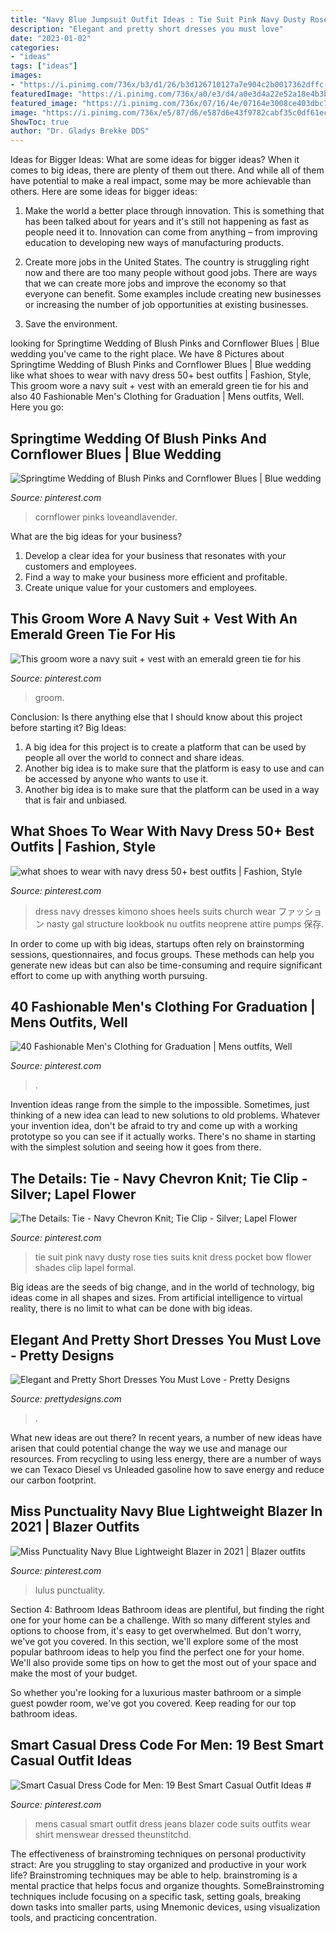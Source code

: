 ```yaml
---
title: "Navy Blue Jumpsuit Outfit Ideas : Tie Suit Pink Navy Dusty Rose Ties Suits Knit Dress Pocket Bow Flower Shades Clip Lapel Formal"
description: "Elegant and pretty short dresses you must love"
date: "2023-01-02"
categories:
- "ideas"
tags: ["ideas"]
images:
- "https://i.pinimg.com/736x/b3/d1/26/b3d126710127a7e904c2b0017362dffc--yahoo-search-navy-blue-suit.jpg"
featuredImage: "https://i.pinimg.com/736x/a0/e3/d4/a0e3d4a22e52a18e4b3bcf1ecf4e1bb9.jpg"
featured_image: "https://i.pinimg.com/736x/07/16/4e/07164e3008ce403dbc7421e6f261ecfa.jpg"
image: "https://i.pinimg.com/736x/e5/87/d6/e587d6e43f9782cabf35c0df61ecea7b.jpg"
ShowToc: true
author: "Dr. Gladys Brekke DDS"
---
```



Ideas for Bigger Ideas: What are some ideas for bigger ideas?
When it comes to big ideas, there are plenty of them out there. And while all of them have potential to make a real impact, some may be more achievable than others. Here are some ideas for bigger ideas:
1. Make the world a better place through innovation. This is something that has been talked about for years and it's still not happening as fast as people need it to. Innovation can come from anything – from improving education to developing new ways of manufacturing products.

2. Create more jobs in the United States. The country is struggling right now and there are too many people without good jobs. There are ways that we can create more jobs and improve the economy so that everyone can benefit. Some examples include creating new businesses or increasing the number of job opportunities at existing businesses.

3. Save the environment.

	

		
looking for Springtime Wedding of Blush Pinks and Cornflower Blues | Blue wedding you've came to the right place. We have 8 Pictures about Springtime Wedding of Blush Pinks and Cornflower Blues | Blue wedding like what shoes to wear with navy dress 50+ best outfits | Fashion, Style, This groom wore a navy suit + vest with an emerald green tie for his and also 40 Fashionable Men&#039;s Clothing for Graduation | Mens outfits, Well. Here you go:
		
    
## Springtime Wedding Of Blush Pinks And Cornflower Blues | Blue Wedding

<img loading=lazy src="https://i.pinimg.com/736x/e5/87/d6/e587d6e43f9782cabf35c0df61ecea7b.jpg" onerror="this.onerror=null;this.src='https://tse3.mm.bing.net/th?id=OIP.0TK3DZFLQPs8UCpC5reYgwHaLH&amp;pid=15.1';" alt="Springtime Wedding of Blush Pinks and Cornflower Blues | Blue wedding">

_Source: pinterest.com_

>cornflower pinks loveandlavender. 

	

What are the big ideas for your business?
1. Develop a clear idea for your business that resonates with your customers and employees.
2. Find a way to make your business more efficient and profitable.
3. Create unique value for your customers and employees.

    
## This Groom Wore A Navy Suit + Vest With An Emerald Green Tie For His

<img loading=lazy src="https://i.pinimg.com/736x/07/16/4e/07164e3008ce403dbc7421e6f261ecfa.jpg" onerror="this.onerror=null;this.src='https://tse1.mm.bing.net/th?id=OIP.lKhyB36ScApxviZo-dY0AwHaLH&amp;pid=15.1';" alt="This groom wore a navy suit + vest with an emerald green tie for his">

_Source: pinterest.com_

>groom. 

	

Conclusion: Is there anything else that I should know about this project before starting it?
Big Ideas:
1. A big idea for this project is to create a platform that can be used by people all over the world to connect and share ideas.
2. Another big idea is to make sure that the platform is easy to use and can be accessed by anyone who wants to use it.
3. Another big idea is to make sure that the platform can be used in a way that is fair and unbiased.

    
## What Shoes To Wear With Navy Dress 50+ Best Outfits | Fashion, Style

<img loading=lazy src="https://i.pinimg.com/736x/a0/e3/d4/a0e3d4a22e52a18e4b3bcf1ecf4e1bb9.jpg" onerror="this.onerror=null;this.src='https://tse2.mm.bing.net/th?id=OIP.5HhQztgQ_d9ODP-JhRUD5wHaTP&amp;pid=15.1';" alt="what shoes to wear with navy dress 50+ best outfits | Fashion, Style">

_Source: pinterest.com_

>dress navy dresses kimono shoes heels suits church wear ファッション nasty gal structure lookbook nu outfits neoprene attire pumps 保存. 

	

In order to come up with big ideas, startups often rely on brainstorming sessions, questionnaires, and focus groups. These methods can help you generate new ideas but can also be time-consuming and require significant effort to come up with anything worth pursuing.

    
## 40 Fashionable Men&#039;s Clothing For Graduation | Mens Outfits, Well

<img loading=lazy src="https://i.pinimg.com/736x/39/75/43/397543224b268dc364cb74288294426f.jpg" onerror="this.onerror=null;this.src='https://tse3.mm.bing.net/th?id=OIP.VJsfZEnhk2ccO2v3oeafgQHaJ3&amp;pid=15.1';" alt="40 Fashionable Men&#039;s Clothing for Graduation | Mens outfits, Well">

_Source: pinterest.com_

>. 

	

Invention ideas range from the simple to the impossible. Sometimes, just thinking of a new idea can lead to new solutions to old problems. Whatever your invention idea, don't be afraid to try and come up with a working prototype so you can see if it actually works. There's no shame in starting with the simplest solution and seeing how it goes from there.

    
## The Details: Tie - Navy Chevron Knit; Tie Clip - Silver; Lapel Flower

<img loading=lazy src="https://i.pinimg.com/736x/b3/d1/26/b3d126710127a7e904c2b0017362dffc--yahoo-search-navy-blue-suit.jpg" onerror="this.onerror=null;this.src='https://tse4.mm.bing.net/th?id=OIP.mItQPFBV77NYMB_3BH55sAD6D6&amp;pid=15.1';" alt="The Details: Tie - Navy Chevron Knit; Tie Clip - Silver; Lapel Flower">

_Source: pinterest.com_

>tie suit pink navy dusty rose ties suits knit dress pocket bow flower shades clip lapel formal. 

	

Big ideas are the seeds of big change, and in the world of technology, big ideas come in all shapes and sizes. From artificial intelligence to virtual reality, there is no limit to what can be done with big ideas.

    
## Elegant And Pretty Short Dresses You Must Love - Pretty Designs

<img loading=lazy src="https://www.prettydesigns.com/wp-content/uploads/2014/06/Navy-Blue-Short-Dress.jpg" onerror="this.onerror=null;this.src='https://tse2.mm.bing.net/th?id=OIP.oGcZLRy17-c61tKwtYzpSwHaLL&amp;pid=15.1';" alt="Elegant and Pretty Short Dresses You Must Love - Pretty Designs">

_Source: prettydesigns.com_

>. 

	

What new ideas are out there?
In recent years, a number of new ideas have arisen that could potential change the way we use and manage our resources. From recycling to using less energy, there are a number of ways we can Texaco Diesel vs Unleaded gasoline how to save energy and reduce our carbon footprint.

    
## Miss Punctuality Navy Blue Lightweight Blazer In 2021 | Blazer Outfits

<img loading=lazy src="https://i.pinimg.com/736x/c2/f9/22/c2f922c4fa38c238c9e2f2585de33904.jpg" onerror="this.onerror=null;this.src='https://tse4.mm.bing.net/th?id=OIP.5w8TqYTEQeWw-8hlvtfEDgHaLH&amp;pid=15.1';" alt="Miss Punctuality Navy Blue Lightweight Blazer in 2021 | Blazer outfits">

_Source: pinterest.com_

>lulus punctuality. 

	

Section 4: Bathroom Ideas
Bathroom ideas are plentiful, but finding the right one for your home can be a challenge. With so many different styles and options to choose from, it's easy to get overwhelmed. But don't worry, we've got you covered.
In this section, we'll explore some of the most popular bathroom ideas to help you find the perfect one for your home. We'll also provide some tips on how to get the most out of your space and make the most of your budget.

So whether you're looking for a luxurious master bathroom or a simple guest powder room, we've got you covered. Keep reading for our top bathroom ideas.

    
## Smart Casual Dress Code For Men: 19 Best Smart Casual Outfit Ideas #

<img loading=lazy src="https://i.pinimg.com/736x/3a/fc/1c/3afc1c740772b7f313f05784324c3c56.jpg" onerror="this.onerror=null;this.src='https://tse1.mm.bing.net/th?id=OIP.CoIZvXLH4CgP_1J6ueJqSwHaQV&amp;pid=15.1';" alt="Smart Casual Dress Code for Men: 19 Best Smart Casual Outfit Ideas #">

_Source: pinterest.com_

>mens casual smart outfit dress jeans blazer code suits outfits wear shirt menswear dressed theunstitchd. 

	

The effectiveness of brainstroming techniques on personal productivity
stract:
Are you struggling to stay organized and productive in your work life? Brainstroming techniques may be able to help. brainstroming is a mental practice that helps focus and organize thoughts. SomeBrainstroming techniques include focusing on a specific task, setting goals, breaking down tasks into smaller parts, using Mnemonic devices, using visualization tools, and practicing concentration.

